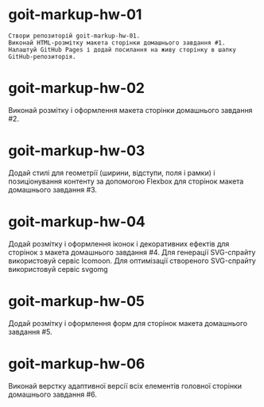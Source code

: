 # goit-markup-hw-01
    Створи репозиторій goit-markup-hw-01.
    Виконай HTML-розмітку макета сторінки домашнього завдання #1.
    Налаштуй GitHub Pages і додай посилання на живу сторінку в шапку GitHub-репозиторія.

# goit-markup-hw-02

Виконай розмітку і оформлення макета сторінки домашнього завдання #2.

# goit-markup-hw-03

Додай стилі для геометрії (ширини, відступи, поля і рамки) і позиціонування контенту за допомогою Flexbox для сторінок макета домашнього завдання #3.

# goit-markup-hw-04

Додай розмітку і оформлення іконок і декоративних ефектів для сторінок з макета домашнього завдання #4.
Для генерації SVG-спрайту використовуй сервіс Icomoon.
Для оптимізації створеного SVG-спрайту використовуй сервіс svgomg

# goit-markup-hw-05

Додай розмітку і оформлення форм для сторінок макета домашнього завдання #5.

# goit-markup-hw-06

Виконай верстку адаптивної версії всіх елементів головної сторінки домашнього завдання #6.